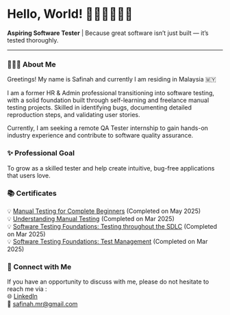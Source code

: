 # Hello, World! 👋🏻👋🏻👋🏻
<b>Aspiring Software Tester</b> | Because great software isn’t just built — it’s tested thoroughly.

---
### 👩🏻‍💻 About Me 

Greetings! My name is Safinah and currently I am residing in Malaysia 🇲🇾

I am a former HR & Admin professional transitioning into software testing, with a solid foundation built through self-learning and freelance manual testing projects. Skilled in identifying bugs, documenting detailed reproduction steps, and validating user stories. 

Currently, I am seeking a remote QA Tester internship to gain hands-on industry experience and contribute to software quality assurance.

### ✨ Professional Goal

To grow as a skilled tester and help create intuitive, bug-free applications that users love.

### 📚 Certificates
💡 [Manual Testing for Complete Beginners](https://www.udemy.com/certificate/UC-a24ceef4-d14d-4234-9f20-c89399879fc1/) (Completed on May 2025) <br>
💡  [Understanding Manual Testing](https://www.linkedin.com/learning/certificates/0a444550089b02346f5c8eb93800f52a8d52ffc8c317fc7b03654d731c063792?lipi=urn%3Ali%3Apage%3Ad_flagship3_profile_view_base_certifications_details%3BWiHBTWfUQXycvI1HLIKe8w%3D%3D) (Completed on Mar 2025)  <br>
💡  [Software Testing Foundations: Testing throughout the SDLC](https://www.linkedin.com/learning/certificates/1289cfcdfd4fe5729bd186fb740a55e098b7a38f1df415a34f1c8f32f7e124b2?lipi=urn%3Ali%3Apage%3Ad_flagship3_profile_view_base_certifications_details%3BWiHBTWfUQXycvI1HLIKe8w%3D%3D) (Completed on Mar 2025)  <br>
💡  [Software Testing Foundations: Test Management](https://www.linkedin.com/learning/certificates/550c066b85698d6773f9bedc1a41e9ae4c8d337bb823bddefc40337a8e7d6bf3?lipi=urn%3Ali%3Apage%3Ad_flagship3_profile_view_base_certifications_details%3BWiHBTWfUQXycvI1HLIKe8w%3D%3D) (Completed on Mar 2025)  <br>

### 🔗 Connect with Me

If you have an opportunity to discuss with me, please do not hesitate to reach me via :<br>
🌐 [LinkedIn](https://www.linkedin.com/in/safinah-rashid/) <br>
📧 safinah.mr@gmail.com

